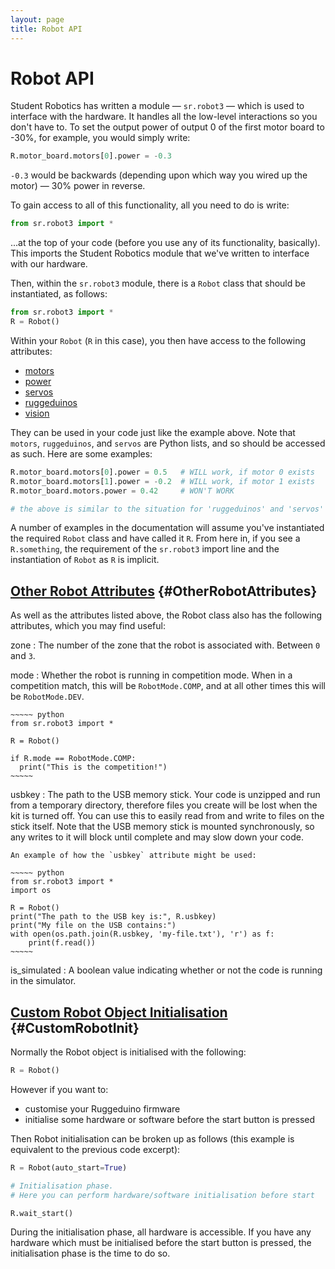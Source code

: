 ```yaml
---
layout: page
title: Robot API
---
```


Robot API
=========

Student Robotics has written a module &mdash; `sr.robot3`  &mdash; which is used to interface with the hardware.
It handles all the low-level interactions so you don't have to.
To set the output power of output 0 of the first motor board to -30%, for example, you would simply write:

~~~~~ python
R.motor_board.motors[0].power = -0.3
~~~~~

`-0.3` would be backwards (depending upon which way you wired up the motor) &mdash; 30% power in reverse.

To gain access to all of this functionality, all you need to do is write:

~~~~~ python
from sr.robot3 import *
~~~~~

...at the top of your code (before you use any of its functionality, basically).
This imports the Student Robotics module that we've written to interface with our hardware.

Then, within the `sr.robot3` module, there is a `Robot` class that should be instantiated, as follows:

~~~~~ python
from sr.robot3 import *
R = Robot()
~~~~~

Within your `Robot` (`R` in this case), you then have access to the following attributes:

* [motors](/docs/programming/sr/motors/)
* [power](/docs/programming/sr/power/)
* [servos](/docs/programming/sr/servos/)
* [ruggeduinos](/docs/programming/sr/ruggeduinos/)
* [vision](/docs/programming/sr/vision/)

They can be used in your code just like the example above.
Note that `motors`, `ruggeduinos`, and `servos` are Python lists, and so should be accessed as such.
Here are some examples:

~~~~~ python
R.motor_board.motors[0].power = 0.5   # WILL work, if motor 0 exists
R.motor_board.motors[1].power = -0.2  # WILL work, if motor 1 exists
R.motor_board.motors.power = 0.42     # WON'T WORK

# the above is similar to the situation for 'ruggeduinos' and 'servos'
~~~~~

A number of examples in the documentation will assume you've instantiated the required `Robot` class and have called it `R`.
From here in, if you see a `R.something`, the requirement of the `sr.robot3` import line and the instantiation of `Robot` as `R` is implicit.

[Other Robot Attributes](#OtherRobotAttributes) {#OtherRobotAttributes}
----------------------

As well as the attributes listed above, the Robot class also has the following attributes, which you may find useful:

zone
:    The number of the zone that the robot is associated with. Between `0` and `3`.

mode
:   Whether the robot is running in competition mode.
    When in a competition match, this will be `RobotMode.COMP`, and at all other times this will be `RobotMode.DEV`.

    ~~~~~ python
    from sr.robot3 import *

    R = Robot()

    if R.mode == RobotMode.COMP:
      print("This is the competition!")
    ~~~~~

usbkey
:   The path to the USB memory stick.
    Your code is unzipped and run from a temporary directory, therefore files you create will be lost when the kit is turned off.
    You can use this to easily read from and write to files on the stick itself.
    Note that the USB memory stick is mounted synchronously, so any writes to it will block until complete and may slow down your code.

    An example of how the `usbkey` attribute might be used:

    ~~~~~ python
    from sr.robot3 import *
    import os

    R = Robot()
    print("The path to the USB key is:", R.usbkey)
    print("My file on the USB contains:")
    with open(os.path.join(R.usbkey, 'my-file.txt'), 'r') as f:
        print(f.read())
    ~~~~~

is_simulated
:   A boolean value indicating whether or not the code is running in the simulator.

[Custom Robot Object Initialisation](#CustomRobotInit) {#CustomRobotInit}
----------------------

Normally the Robot object is initialised with the following:

~~~~~ python
R = Robot()
~~~~~

However if you want to:

 * customise your Ruggeduino firmware
 * initialise some hardware or software before the start button is pressed

Then Robot initialisation can be broken up as follows (this example is equivalent to the previous code excerpt):

~~~~~ python
R = Robot(auto_start=True)

# Initialisation phase.
# Here you can perform hardware/software initialisation before start

R.wait_start()
~~~~~

During the initialisation phase, all hardware is accessible.
If you have any hardware which must be initialised before the start button is pressed,
 the initialisation phase is the time to do so.
